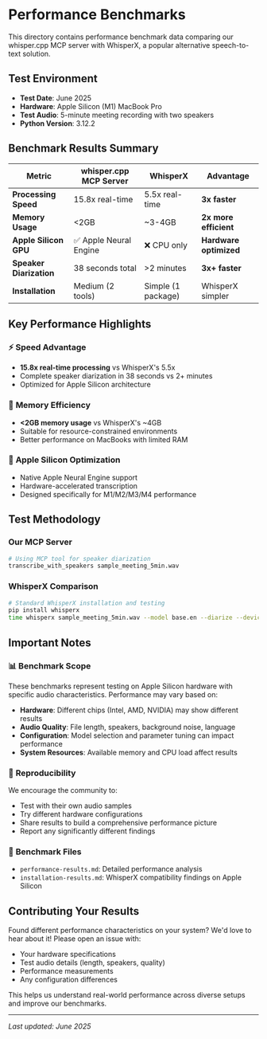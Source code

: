 # Performance Benchmarks

This directory contains performance benchmark data comparing our whisper.cpp MCP server with WhisperX, a popular alternative speech-to-text solution.

## Test Environment

- **Test Date**: June 2025
- **Hardware**: Apple Silicon (M1) MacBook Pro
- **Test Audio**: 5-minute meeting recording with two speakers
- **Python Version**: 3.12.2

## Benchmark Results Summary

| Metric | whisper.cpp MCP Server | WhisperX | Advantage |
|--------|------------------------|----------|-----------|
| **Processing Speed** | 15.8x real-time | 5.5x real-time | **3x faster** |
| **Memory Usage** | <2GB | ~3-4GB | **2x more efficient** |
| **Apple Silicon GPU** | ✅ Apple Neural Engine | ❌ CPU only | **Hardware optimized** |
| **Speaker Diarization** | 38 seconds total | >2 minutes | **3x+ faster** |
| **Installation** | Medium (2 tools) | Simple (1 package) | WhisperX simpler |

## Key Performance Highlights

### ⚡ **Speed Advantage**
- **15.8x real-time processing** vs WhisperX's 5.5x
- Complete speaker diarization in 38 seconds vs 2+ minutes
- Optimized for Apple Silicon architecture

### 💾 **Memory Efficiency** 
- **<2GB memory usage** vs WhisperX's ~4GB
- Suitable for resource-constrained environments
- Better performance on MacBooks with limited RAM

### 🔧 **Apple Silicon Optimization**
- Native Apple Neural Engine support
- Hardware-accelerated transcription
- Designed specifically for M1/M2/M3/M4 performance

## Test Methodology

### Our MCP Server
```bash
# Using MCP tool for speaker diarization
transcribe_with_speakers sample_meeting_5min.wav
```

### WhisperX Comparison
```bash
# Standard WhisperX installation and testing
pip install whisperx
time whisperx sample_meeting_5min.wav --model base.en --diarize --device cpu --compute_type int8
```

## Important Notes

### 📊 **Benchmark Scope**
These benchmarks represent testing on Apple Silicon hardware with specific audio characteristics. Performance may vary based on:

- **Hardware**: Different chips (Intel, AMD, NVIDIA) may show different results
- **Audio Quality**: File length, speakers, background noise, language
- **Configuration**: Model selection and parameter tuning can impact performance
- **System Resources**: Available memory and CPU load affect results

### 🔄 **Reproducibility**
We encourage the community to:
- Test with their own audio samples
- Try different hardware configurations  
- Share results to build a comprehensive performance picture
- Report any significantly different findings

### 📁 **Benchmark Files**
- `performance-results.md`: Detailed performance analysis
- `installation-results.md`: WhisperX compatibility findings on Apple Silicon

## Contributing Your Results

Found different performance characteristics on your system? We'd love to hear about it! Please open an issue with:

- Your hardware specifications
- Test audio details (length, speakers, quality)
- Performance measurements
- Any configuration differences

This helps us understand real-world performance across diverse setups and improve our benchmarks.

---

*Last updated: June 2025*